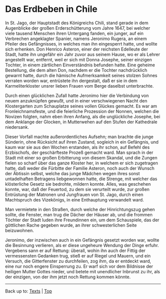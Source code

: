 # Das Erdbeben in Chile

In St. Jago, der Hauptstadt des Königreichs Chili, stand gerade in dem Augenblicke der großen Erderschütterung vom Jahre 1647, bei welcher viele tausend Menschen ihren Untergang fanden, ein junger, auf ein Verbrechen angeklagter Spanier, namens Jeronimo Rugera, an einem Pfeiler des Gefängnisses, in welches man ihn eingesperrt hatte, und wollte sich erhenken. Don Henrico Asteron, einer der reichsten Edelleute der Stadt, hatte ihn ungefähr ein Jahr zuvor aus seinem Hause, wo er als Lehrer angestellt war, entfernt, weil er sich mit Donna Josephe, seiner einzigen Tochter, in einem zärtlichen Einverständnis befunden hatte. Eine geheime Bestellung, die dem alten Don, nachdem er die Tochter nachdrücklich gewarnt hatte, durch die hämische Aufmerksamkeit seines stolzen Sohnes verraten worden war, entrüstete ihn dergestalt, daß er sie in dem Karmeliterkloster unsrer lieben Frauen vom Berge daselbst unterbrachte.

Durch einen glücklichen Zufall hatte Jeronimo hier die Verbindung von neuem anzuknüpfen gewußt, und in einer verschwiegenen Nacht den Klostergarten zum Schauplatze seines vollen Glückes gemacht. Es war am Fronleichnamsfeste, und die feierliche Prozession der Nonnen, welchen die Novizen folgten, nahm eben ihren Anfang, als die unglückliche Josephe, bei dem Anklange der Glocken, in Mutterwehen auf den Stufen der Kathedrale niedersank.

Dieser Vorfall machte außerordentliches Aufsehn; man brachte die junge Sünderin, ohne Rücksicht auf ihren Zustand, sogleich in ein Gefängnis, und kaum war sie aus den Wochen erstanden, als ihr schon, auf Befehl des Erzbischofs, der geschärfteste Prozeß gemacht ward. Man sprach in der Stadt mit einer so großen Erbitterung von diesem Skandal, und die Zungen fielen so scharf über das ganze Kloster her, in welchem er sich zugetragen hatte, daß weder die Fürbitte der Familie Asteron, noch auch der Wunsch der Äbtissin selbst, welche das junge Mädchen wegen ihres sonst untadelhaften Betragens liebgewonnen hatte, die Strenge, mit welcher das klösterliche Gesetz sie bedrohte, mildern konnte. Alles, was geschehen konnte, war, daß der Feuertod, zu dem sie verurteilt wurde, zur großen Entrüstung der Matronen und Jungfrauen von St. Jago, durch einen Machtspruch des Vizekönigs, in eine Enthauptung verwandelt ward.

Man vermietete in den Straßen, durch welche der Hinrichtungszug gehen sollte, die Fenster, man trug die Dächer der Häuser ab, und die frommen Töchter der Stadt luden ihre Freundinnen ein, um dem Schauspiele, das der göttlichen Rache gegeben wurde, an ihrer schwesterlichen Seite beizuwohnen.

Jeronimo, der inzwischen auch in ein Gefängnis gesetzt worden war, wollte die Besinnung verlieren, als er diese ungeheure Wendung der Dinge erfuhr. Vergebens sann er auf Rettung: überall, wohin ihn auch der Fittig der vermessensten Gedanken trug, stieß er auf Riegel und Mauern, und ein Versuch, die Gitterfenster zu durchfeilen, zog ihm, da er entdeckt ward, eine nur noch engere Einsperrung zu. Er warf sich vor dem Bildnisse der heiligen Mutter Gottes nieder, und betete mit unendlicher Inbrunst zu ihr, als der einzigen, von der ihm jetzt noch Rettung kommen könnte.

----

Back up to: [Texts](../index.md) | [Top](../../index.md)

